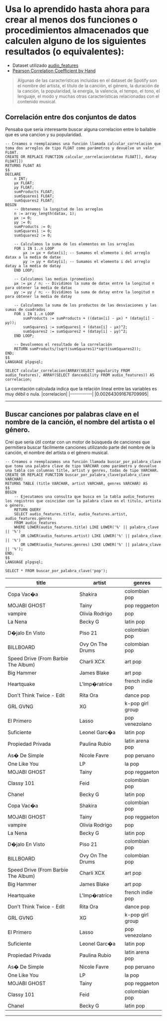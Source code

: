# Usa lo aprendido hasta ahora para crear al menos dos funciones o procedimientos almacenados que calculen alguno de los siguientes resultados (o equivalentes):
- Dataset utilizado  [audio_features](https://github.com/fer98morales/BDR/blob/master/Tareas/Tarea9.sql)
- [Pearson Correlation Coefficient by Hand](https://www.statology.org/correlation-coefficient-by-hand/)

> Algunas de las características incluidas en el dataset de Spotify son el nombre del artista, el título de la canción, el género, la duración de la canción, la popularidad, la energía, la valencia, el tempo, el tono, el lenguaje, el modo y muchas otras características relacionadas con el contenido musical.

## Correlación entre dos conjuntos de datos
Pensaba que seria interesante buscar alguna correlacion entre lo bailable que es una cancion y su popularidad.

``` postgresql
-- Creamos o reemplazamos una función llamada calcular_correlacion que toma dos arreglos de tipo FLOAT como parámetros y devuelve un valor FLOAT.
CREATE OR REPLACE FUNCTION calcular_correlacion(datax FLOAT[], datay FLOAT[])
RETURNS FLOAT AS
$$
DECLARE
    n INT;
   	µx FLOAT;
   	µy FLOAT;
    sumProducts FLOAT;
    sumSquares1 FLOAT;
    sumSquares2 FLOAT;
BEGIN
    -- Obtenemos la longitud de los arreglos
    n := array_length(datax, 1);
   	µx := 0;
   	µy := 0;
    sumProducts := 0;
    sumSquares1 := 0;
    sumSquares2 := 0;
    
    -- Calculamos la suma de los elementos en los arreglos
    FOR i IN 1..n LOOP
        µx := µx + datax[i]; -- Sumamos el elemento i del arreglo datax a la media de datax
        µy := µy + datay[i]; -- Sumamos el elemento i del arreglo datay a la media de datay
    END LOOP;

    -- Calculamos las medias (promedios)
    µx := µx / n; -- Dividimos la suma de datax entre la longitud n para obtener la media de datax
    µy := µy / n; -- Dividimos la suma de datay entre la longitud n para obtener la media de datay

    -- Calculamos la suma de los productos de las desviaciones y las sumas de cuadrados
    FOR i IN 1..n LOOP
       	sumProducts := sumProducts + ((datax[i] - µx) * (datay[i] - µy));
        sumSquares1 := sumSquares1 + (datax[i] - µx)^2;
        sumSquares2 := sumSquares2 + (datay[i] - µy)^2;
    END LOOP;

    -- Devolvemos el resultado de la correlación
    RETURN sumProducts/(sqrt(sumSquares1)*sqrt(sumSquares2));
END;
$$
LANGUAGE plpgsql;

SELECT calcular_correlacion(ARRAY(SELECT popularity FROM audio_features), ARRAY(SELECT danceability FROM audio_features)) AS correlacion;
```
La correlación calculada indica que la relación lineal entre las variables es muy débil o nula.
|correlacion|
|-----------|
|0.002643091676709995|

---

## Buscar canciones por palabras clave en el nombre de la canción, el nombre del artista o el género.
Creí que sería útil contar con un motor de búsqueda de canciones que permitiera buscar fácilmente canciones utilizando parte del nombre de la canción, el nombre del artista o el género musical.

``` postgresql
-- Creamos o reemplazamos una función llamada buscar_por_palabra_clave que toma una palabra clave de tipo VARCHAR como parámetro y devuelve una tabla con columnas title, artist y genres, todas de tipo VARCHAR.
CREATE OR REPLACE FUNCTION buscar_por_palabra_clave(palabra_clave VARCHAR)
RETURNS TABLE (title VARCHAR, artist VARCHAR, genres VARCHAR) AS
$$
BEGIN
    -- Ejecutamos una consulta que busca en la tabla audio_features los registros que coincidan con la palabra clave en el título, artista o género.
    RETURN QUERY
    SELECT audio_features.title, audio_features.artist, audio_features.genres
    FROM audio_features
    WHERE LOWER(audio_features.title) LIKE LOWER('%' || palabra_clave || '%')
       OR LOWER(audio_features.artist) LIKE LOWER('%' || palabra_clave || '%')
       OR LOWER(audio_features.genres) LIKE LOWER('%' || palabra_clave || '%');
END;
$$
LANGUAGE plpgsql;

SELECT * FROM buscar_por_palabra_clave('pop');

```
|title|artist|genres|
|-----|------|------|
|Copa Vac�a|Shakira|colombian pop|
|MOJABI GHOST|Tainy|pop reggaeton|
|vampire|Olivia Rodrigo|pop|
|La Nena|Becky G|latin pop|
|D�jalo En Visto|Piso 21|colombian pop|
|BILLBOARD|Ovy On The Drums|colombian pop|
|Speed Drive (From Barbie The Album)|Charli XCX|art pop|
|Big Hammer|James Blake|art pop|
|Heartquake|L'Imp�ratrice|french indie pop|
|Don't Think Twice - Edit|Rita Ora|dance pop|
|GRL GVNG|XG|k-pop girl group|
|El Primero|Lasso|pop venezolano|
|Suficiente|Leonel Garc�a|latin pop|
|Propiedad Privada|Paulina Rubio|latin arena pop|
|As� De Simple|Nicole Favre|pop peruano|
|One Like You|LP|la pop|
|MOJABI GHOST|Tainy|pop reggaeton|
|Classy 101|Feid|colombian pop|
|Chanel|Becky G|latin pop|
|Copa Vac�a|Shakira|colombian pop|
|MOJABI GHOST|Tainy|pop reggaeton|
|vampire|Olivia Rodrigo|pop|
|La Nena|Becky G|latin pop|
|D�jalo En Visto|Piso 21|colombian pop|
|BILLBOARD|Ovy On The Drums|colombian pop|
|Speed Drive (From Barbie The Album)|Charli XCX|art pop|
|Big Hammer|James Blake|art pop|
|Heartquake|L'Imp�ratrice|french indie pop|
|Don't Think Twice - Edit|Rita Ora|dance pop|
|GRL GVNG|XG|k-pop girl group|
|El Primero|Lasso|pop venezolano|
|Suficiente|Leonel Garc�a|latin pop|
|Propiedad Privada|Paulina Rubio|latin arena pop|
|As� De Simple|Nicole Favre|pop peruano|
|One Like You|LP|la pop|
|MOJABI GHOST|Tainy|pop reggaeton|
|Classy 101|Feid|colombian pop|
|Chanel|Becky G|latin pop|

---
